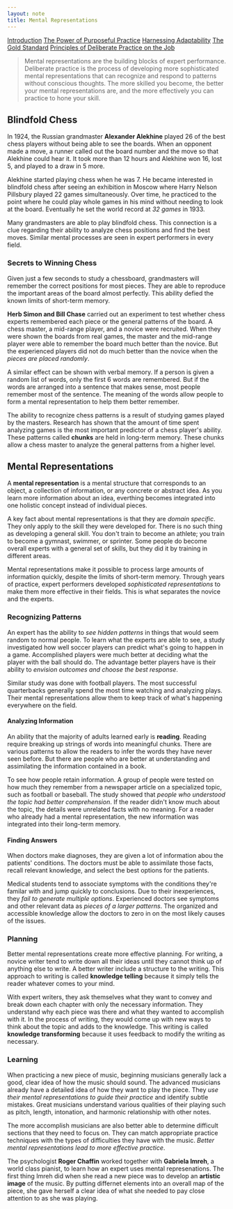 ```yaml
---
layout: note
title: Mental Representations
---
```


[Introduction](0-introduction.html)
[The Power of Purposeful Practice](1-the-power-of-purposeful-practice.html)
[Harnessing Adaptability](2-harnessing-adaptability.html)
[The Gold Standard](4-the-gold-standard.html)
[Principles of Deliberate Practice on the Job](5-principles-of-deliberate-practice-on-the-job.html)

> Mental representations are the building blocks of expert performance. Deliberate practice is the process of developing more sophisticated mental representations that can recognize and respond to patterns without conscious thoughts. The more skilled you become, the better your mental representations are, and the more effectively you can practice to hone your skill.

## Blindfold Chess

In 1924, the Russian grandmaster **Alexander Alekhine** played 26 of the best chess players without being able to see the boards. When an opponent made a move, a runner called out the board number and the move so that Alekhine could hear it. It took more than 12 hours and Alekhine won 16, lost 5, and played to a draw in 5 more.

Alekhine started playing chess when he was 7. He became interested in blindfold chess after seeing an exhibition in Moscow where Harry Nelson Pillsbury played 22 games simultaneously. Over time, he practiced to the point where he could play whole games in his mind without needing to look at the board. Eventually he set the world record at *32 games* in 1933.

Many grandmasters are able to play blindfold chess. This connection is a clue regarding their ability to analyze chess positions and find the best moves. Similar mental processes are seen in expert performers in every field.

### Secrets to Winning Chess

Given just a few seconds to study a chessboard, grandmasters will remember the correct positions for most pieces. They are able to reproduce the important areas of the board almost perfectly. This ability defied the known limits of short-term memory.

**Herb Simon and Bill Chase** carried out an experiment to test whether chess experts remembered each piece or the general patterns of the board. A chess master, a mid-range player, and a novice were recruited. When they were shown the boards from real games, the master and the mid-range player were able to remember the board much better than the novice. But the experienced players did not do much better than the novice when the *pieces are placed randomly*.

A similar effect can be shown with verbal memory. If a person is given a random list of words, only the first 6 words are remembered. But if the words are arranged into a sentence that makes sense, most people remember most of the sentence. The meaning of the words allow people to form a mental representation to help them better remember.

The ability to recognize chess patterns is a result of studying games played by the masters. Research has shown that the amount of time spent analyzing games is the most important predictor of a chess player's ability. These patterns called **chunks** are held in long-term memory. These chunks allow a chess master to analyze the general patterns from a higher level. 

## Mental Representations

A **mental representation** is a mental structure that corresponds to an object, a collection of information, or any concrete or abstract idea. As you learn more information about an idea, everthing becomes integrated into one holistic concept instead of individual pieces.

A key fact about mental representations is that they are *domain specific*. They only apply to the skill they were developed for. There is no such thing as developing a general skill. You don't train to become an athlete; you train to become a gymnast, swimmer, or sprinter. Some people do become overall experts with a general set of skills, but they did it by training in different areas.

Mental representations make it possible to process large amounts of information quickly, despite the limits of short-term memory. Through years of practice, expert performers developed *sophisticated representations* to make them more effective in their fields. This is what separates the novice and the experts. 

### Recognizing Patterns

An expert has the ability to *see hidden patterns* in things that would seem random to normal people. To learn what the experts are able to see, a study investigated how well soccer players can predict what's going to happen in a game. Accomplished players were much better at deciding what the player with the ball should do. The advantage better players have is their ability to *envision outcomes and choose the best response*.

Similar study was done with football players. The most successful quarterbacks generally spend the most time watching and analyzing plays. Their mental representations allow them to keep track of what's happening everywhere on the field.

#### Analyzing Information

An ability that the majority of adults learned early is **reading**. Reading require breaking up strings of words into meaningful chunks. There are various patterns to allow the readers to infer the words they have never seen before. But there are people who are better at understanding and assimilating the information contained in a book.

To see how people retain information. A group of people were tested on how much they remember from a newspaper article on a specialized topic, such as football or baseball. The study showed that *people who understood the topic had better comprehension*. If the reader didn't know much about the topic, the details were unrelated facts with no meaning. For a reader who already had a mental representation, the new information was integrated into their long-term memory.

#### Finding Answers

When doctors make diagnoses, they are given a lot of information abou the patients' conditions. The doctors must be able to assimilate those facts, recall relevant knowledge, and select the best options for the patients. 

Medical students tend to associate symptoms with the conditions they're familar with and jump quickly to conclusions. Due to their inexperiences, they *fail to generate multiple options*. Experienced doctors see symptoms and other relevant data as *pieces of a larger patterns*. The organized and accessible knowledge allow the doctors to zero in on the most likely causes of the issues.

### Planning

Better mental representations create more effective planning. For writing, a novice writer tend to write down all their ideas until they cannot think up of anything else to write. A better writer include a structure to the writing. This approach to writing is called **knowledge telling** because it simply tells the reader whatever comes to your mind. 

With expert writers, they ask themselves what they want to convey and break down each chapter with only the necessary information. They understand why each piece was there and what they wanted to accomplish with it. In the process of writing, they would come up with new ways to think about the topic and adds to the knowledge. This writing is called **knowledge transforming** because it uses feedback to modify the writing as necessary. 

### Learning

When practicing a new piece of music, beginning musicians generally lack a good, clear idea of how the music should sound. The advanced musicians already have a detailed idea of how they want to play the piece. They *use their mental representations to guide their practice* and identify subtle mistakes. Great musicians understand various qualities of their playing such as pitch, length, intonation, and harmonic relationship with other notes.

The more accomplish musicians are also better able to determine difficult sections that they need to focus on. They can match appropriate practice techniques with the types of difficulties they have with the music. *Better mental representations lead to more effective practice*.

The psychologist **Roger Chaffin** worked together with **Gabriela Imreh**, a world class pianist, to learn how an expert uses mental represenations. The first thing Imreh did when she read a new piece was to develop an **artistic image** of the music. By putting differnet elements into an overall map of the piece, she gave herself a clear idea of what she needed to pay close attention to as she was playing. 